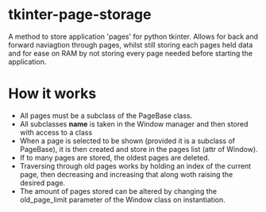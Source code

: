 # tkinter-page-storage
A method to store application 'pages' for python tkinter. Allows for back and forward naviagtion through pages, whilst still storing each pages held data and for ease on RAM by not storing every page needed before starting the application.

# How it works
- All pages must be a subclass of the PageBase class.
- All subclasses __name__ is taken in the Window manager and then stored with access to a class
- When a page is selected to be shown (provided it is a subclass of PageBase), it is then created and store in the pages list (attr of Window).
- If to many pages are stored, the oldest pages are deleted.
- Traversing through old pages works by holding an index of the current page, then decreasing and increasing that along woth raising the desired page.
- The amount of pages stored can be altered by changing the old_page_limit parameter of the Window class on instantiation.

